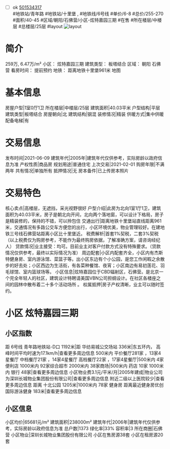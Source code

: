 - [ ] ok [501534317](https://bj.5i5j.com/ershoufang/501534317.html)  
 #地铁站/青年路 #地铁站/十里堡 ,  #地铁线/6号线
#单价/6-8 #总价/255-270 #面积/40-45   #区域/朝阳/石佛营/小区-炫特嘉园三期 #在售 #所在楼层/中楼层 #总楼层/25层 #layout 
![layout](http://image2a.5i5j.com/bdir/layout/08d4a4a59c0843c3b6af5ecdb53795f2.jpg_P5.jpg) 
# 简介 
 259万,  6.47万/m² 
小区： 炫特嘉园三期
建筑类型： 板塔结合
区域： 朝阳 石佛营
看房时间： 提前预约
地铁： 距离地铁十里堡961米 地图
# 基本信息 
 房屋户型|1室0厅1卫
所在楼层|中楼层/25层
建筑面积|40.03平米
户型结构|平层
建筑类型|板塔结合
房屋朝向|北
建筑结构|钢混
装修情况|精装
供暖方式|集中供暖
配备电梯|有
# 交易信息 
 发布时间|2021-06-09
建筑年代|2005年|建筑年代仅供参考，实际房龄以政府信息为准
产权性质|商品房
规划用途|普通住宅
上次交易|2021-02-01
购房年限|不满两年
共有情况|单独所有
抵押情况|无
房本备件|已上传房本照片
# 交易特色 
 核心卖点|高楼层，无遮挡，采光视野很好
户型介绍|此房为北向1室1厅1卫，建筑面积为40.03平米，房子是朝北向开间，北向两个落地窗，可以设计下格局，房子是精装修的，保持的不错，可以拎包住
交通出行|距离地铁十里堡站直线距离961米，交通情况有多路公交车方便您的出行，小区环境优美，物业管理较好。在建地铁三号线石佛营站距离小区比十里堡近。
税费解析|首套1%契税，二套3%契税（以上税费仅为购房参考，不能作为最终购房依据，了解准确方案，请咨询经纪人）
贷款情况|业主接受：均可。目前业主对客户付款方式没有特殊要求。（贷款情况仅供参考，最终以实际情况为准）
周边配套|小区内配套齐全，小区内有杰斯特健身房、室内游泳馆、菜篮子等。出小区东边有个小公园，是您工作闲暇之余散步的好去处；小区西边为生活街，有各菜种餐馆、夜宵；小区南边有易初莲花、羽毛球馆、室内篮球场等。
小区信息|炫特嘉园位于CBD辐射区，石佛营。是北京一个完全年轻人的社区，建筑设计特聘请美国VBN公司担纲设计。在社区各楼座之间的园林中散布着二十多个活动场所 。
权属抵押|房子产权清晰，业主可以随时签约。
# 小区 炫特嘉园三期
## 小区指数 
 距 6号线 青年路地铁站-D口 1192米|距 华纺易城公交场站 336米|东五环内， 高峰时间平均时速为17.1km/h|查看更多周边信息
500米内 平价餐厅281家 ，13家4星餐厅
中档餐厅21家 ，14家4星餐厅
高档餐厅22家 ，17家4星餐厅|500米内 4家便利店
1000米内 92家综合超市
2000米内 38家商场|500米内 药店 10家
1000米内 银行 48家|查看更多周边信息
小区物业费3.1元/平米/月|2005年建成|物业公司为深圳长城物业集团股份有限公司|查看更多周边信息
附近二级以上医院较少|查看更多周边信息
距离 十北公园 1205米|1000米内 78家 健身房
距离最近健身房优创国际游泳健身 183米|查看更多周边信息
## 小区信息 
 小区均价|65681元/m²
建筑面积|238000m²
建筑年代|2006年|建筑年代仅供参考，实际房龄以政府信息为准
总户数|1373
绿化率|33%
容积率|3
所在商圈|石佛营
小区物业|深圳长城物业集团股份有限公司
小区在售房源38套
小区在租房源20套
